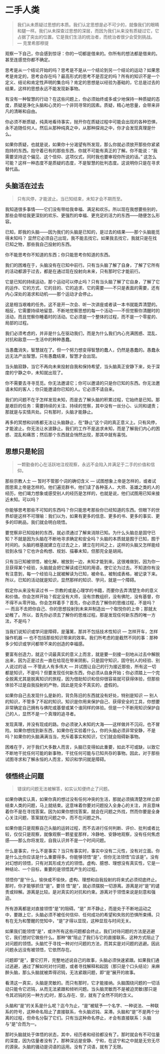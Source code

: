 # 二手人类


> 我们从未质疑过思想的本质。我们认定思想是必不可少的，就像我们的眼睛和腿一样。我们从未探查过思想的深层，而因为我们从来没有质疑过它，它占据了突出的位置。它是我们生活的统治者，而统治者很少会受到挑战。 — 克里希那穆提

观察一下自己，你会感到惊讶：你的一切都是借来的。你所有的想法都是借来的。甚至连感觉你都不确定。

思考是从一个结论开始的吗？思考是不是从一个结论到另一个结论的运动？如果思考是肯定的，思考会存在吗？最高形式的思考不是否定的吗？所有的知识不是一个定义、结论和肯定性声明的集合吗？肯定的思想是以经验为基础的，它总是过去的结果，这样的思想永远不能发现新事物。

有没有一种智慧的行动？在这些问题上，你必须始终或多或少地保持一种质疑的态度，质疑是净化头脑和心灵的一个非同寻常的因素。质疑，精心地思量，会带来非凡的清晰和自由。

你必须不断质疑，纯真地看待事实，抛开你在质疑过程中可能会出现的各种恐惧，永不追随任何人。然后从那种纯真之中，从那种探询之中，你才会发现真理是什么。

如果你质疑，也就是说，如果你十分渴望有所发现，那么你就必须放开那些你紧紧抱持的东西。抱守着已有的那些东西，你就不可能有真正的了解。你不能说：“我需要坚持这个偏见、这个信仰、这项仪式，同时我也要审视你所说的话。” 这怎么可能？这样一种态度不是质疑的态度，不是智慧的批判态度。这说明你只是在寻求替代品。

## 头脑活在过去

> 只有风停，才能波止。当已知结束，未知才会不期而至。

我知道很多事情——它们没有带给我幸福、满足和欢乐。所以现在我想要些别的，那些会带给我更深刻的欢乐、更强烈的幸福、更充足的活力的东西——随便怎么形容。

已知，即我的头脑——因为我们的头脑是已知的，是过去的结果——那个头脑能觅得未知吗？
显然它必须自己出现，我不能去找它。如果我去找它，我就只是在找已知之物，那些我自己投射的东西。

你不能思考你不知道的东西；你只能思考你知道的东西。

我们的困难在于，头脑没有在已知中前行。只有当头脑了解了自身，了解了它所有的活动都源于过去，都是在通过现在投射向未来，只有那时它才能前行。

它是已知的持续运动，那个运动可以停止吗？只有当头脑了解了它自身，了解了它的运作、它的方式、它的目的、它的追求、它的需要——不只是表面的需要，还有内心深处的渴求和动机——那个运动才会停止。

这是相当艰难的任务。这不是开一次会、听一次讲座或者读一本书就能弄清楚的。相反，它需要持续地留意、不断地觉察思想的每一个活动——不但觉察你清醒时的活动，而且觉察你睡着时的活动。它必须是一个整体的过程，而不是一个零星的、局部的过程。

我们必须考虑的，并非是什么在驱动我们，而是为什么我们内心充满困惑、混乱、对抗和敌意——生活中的种种愚蠢。

当愚蠢消失，智慧就在了。但一个努力想变得智慧的蠢人，仍然是愚蠢的。愚蠢永远无法产出智慧。只有愚蠢结束，智慧才会出现。

当头脑寂静，当它不再向未来投射自我和保持希望，当头脑真正安静下来，处于深度的宁静之中，未知就出现了。

你不需要去寻寻觅觅。你无法邀请它；你可以邀请的只是你已知的东西。你无法邀请未知的客人；你只能邀请你已知的人。它必须不请自来。

我们的问题不在于怎样发现未知，而是去了解头脑的积累过程，它始终是已知。那是艰巨的任务：需要持续的关注、持续的觉察，其中没有一丝分心、认同和谴责；那就是与实情共处。只有那时，头脑才能静止。

再多的冥想和训练都无法让头脑静止，在“静止”这个词的真正意义上。只有风停，才能波止。你无法让水波静止。我们的工作不是追求未知，而是了解我们内心的困惑、混乱和痛苦；然后那个东西就会悄然出现，那其中就有喜悦。

## 思想只是轮回

> 一颗勤奋的心在活跃地注视观察，永远不会陷入并满足于二手的价值和信仰。

那些宗教人士 — 暂时不管那个词的确切含义 — 试图想象上帝是怎样的，或者试图思索上帝是怎样的。他们遍览群书，他们读了各种圣人、大师、圣雄之类的人的经历，他们竭力想象或感受别人的经历是怎样的，也就是说，他们试图用已知来接近未知。可以吗？

你能够思考那些不可知的东西吗？你只能思考那些你已经知道的东西。但眼下的世界却是这样不可理喻：我们以为，如果有更多的信息、更多的书、更多的事实、更多的印刷品，我们就会明白晓悟。

要觉察非已知投射的东西，就必须通过了解来消除已知。为什么头脑总是固守已知？不就是因为头脑在不断地寻求确定和安全吗？头脑的本质就是囿于已知，囿于时间的。头脑的根基就建立在过去之上，建立在时间之上，这样的头脑又怎样能经验到永恒？它也许会构想、规划、描摹未知，但那完全是胡闹。

只有当已知被领悟，被化解，被放到一边，未知才能到来。这很难做到，因为你一旦获得某个经验，头脑就会把它解读成已知的用语，使它沦为过去。不知道你有没有注意到，每一个经验马上就被解读为已知，被命名，被制成表格，被记录下来。所以，已知的活动就是知识，显然那样的知识、学问，就是一个障碍。

假定你从来没有读过书 — 宗教的或是心理学的书籍，而要你去弄清楚生命的意义和价值。你会怎样开始？假定没有大师，没有宗教组织，没有佛陀，没有基督，你不得不从零开始。你会怎样着手？首先，你必须去了解你的思维过程，不是吗？ — 而且不去把你自己、你的思想投射到未来并制造出一个取悦你的上帝；那就太幼稚了。所以，首先你必须去了解你的思维过程。那是发现任何新东西的唯一方法，不是吗？

当我们说知识或学问是障碍，是藩篱，那并不包括技术性知识 — 怎样开车，怎样操作机器 — 也不包括那些知识带来的效率。我们所考虑的是截然不同的事：那种多少知识或学问都带不来的创造的幸福感。

要富有创造力，就这个词最真实的意义上而言，就是要一刻接一刻地从过去中解脱出来，因为正是过去一直在给现在带来阴影。只是固守知识，固守别人的经验、别人说过的话 — 不管此人有多伟大 — 并试图让自己的行为接近那些，所有这一切都是知识，不是吗？但要发现任何新东西，你必须从自身开始；你必须踏上一个完全脱离尤其是脱离知识的旅程，因为借助知识和信仰很容易就可获得体验，但那些体验不过是自我投射的产物，因此是完全不真实的，虚假的。

如果你自己去发现什么是新的，背负陈旧的东西就没有好处，特别是知识 — 别人的知识，不管多了不起的知识。知识是你用来保护自己、获得安全的工具，你想要非常确定自己拥有与佛陀或基督或某个谁同样的体验。但是一个不断用知识保护自己的人，显然不是一个真理的追寻者。

发现真理，并没有现成的路。你必须驶入未知的大海——这样做并不沉闷，也不冒险。如果你想找到新东西，如果你在实验着什么，你的头脑必须非常安静，不是吗？如果你的头脑满满当当，充斥着事实和知识，它们就会阻碍新事物。

困难在于，对于我们大多数人而言，头脑已变得如此重要，如此不可或缺，以致它不断地干扰任何可能的新事物，干扰任何可能与已知共存的事物。因此，对于那些试图寻求和了解永恒的人而言，知识和学问就是障碍。

## 领悟终止问题

> 错误的问题无法被解答，如实认知便终止了问题。

如果你确实认真，如果你真的想过没有任何冲突的生活，那就必须搞清楚怎样立即结束人类的问题，马上就结束。这意味着你要对问题投入全身心的关注，并且意味着你不是在寻找答案。因为如果你想找答案，就会在问题之外找，然而你要是全身心关注问题，答案就在问题之中，而不在问题之外。

如果你能只是观察自己头脑的运转过程，而不去进行任何判断、评价、批判或者比较，仅仅只是观察，就像观察一颗星星那样，冷静地、安静地观察，没有任何焦虑感——那么你将发现，自我认识并不是一个时间问题。

什么是事实，什么不是事实？当只有事实时，事实中没有二元性，没有对立面。你是什么比你应该是什么重要得多。你能够领悟“是”，但你无法领悟“应该是”。没有对幻想的领悟，只有对其形成方式的领悟。虚构、臆想、理想没有真实性，它是一种结论、一个目标，重要的是领悟其产生的过程。

领悟你“是”什么，愉快或不愉快，虚构、理想和自我投射的将来式必须彻底终止。那时，你才能够抓住“是”。要领 悟“是”，就必须摆脱一切游离。游离是对“是”的谴责或辩解。游离是比较。是对真实的对抗和约束。游离对于领悟来说是刻意和强迫。

所有游离都是对直接领悟“是”的阻碍。“是” 并不静止，而是处于不断地运动之中，要跟上它，头脑必须不被任何信仰、任何成功的希望和失败的恐惧所束缚。只有在无为和警醒的觉知中，“是”才得以显现，这种显现与时间无关。

如果我们能领悟“是”，或许所有这些问题都会终止。我们对待问题的方法是逃避它，我们想对它做些什么。那种“做”阻止了我们与它的直接联系，这种方式阻止了对问题的领悟。头脑忙于寻找一种对付问题的方法，而其实是对问题的逃避。因此问题永远没有被领悟，它依然存在。

问题即“是”，要它打开，完整地述说自己的故事，头脑必须快速紧跟。如果我们通过逃避，通过了解如何对付问题，或者寻找解释和起因（那只是个口头结论）来麻醉头脑，那么头脑就被弄得迟钝，无法紧跟问题，即“是”展开的故事。

看清这一真实，头脑是灵敏的。而只有那时，它才能接纳。头脑围绕问题的一切活动只能令它迟钝，从而无法紧跟和倾听问题。当头脑灵敏而不是被迫灵敏(那只是令其迟钝的另一种方式)时，那么存在、空，就有了全然不同的含义。

头脑和“是”的关系是什么呢？迄今为止，“是”被赋予一个名字、一种说法、一种联系的符号，这种命名阻止了直接联系，令头脑迟钝、呆滞。头脑和“是”不是两个分离的过程，但命名分裂了它们。只有当这种命名停止，オ会有直接联系：头脑与“是”合而为一。

那时头脑就处于体悟的状态，其中，经历者和经验都没有了。那时就会有不可估量的深度，因为估量者没有了。那种深远是安静、宁和，在这宁和之中就是无穷无尽的源泉。头脑的骚动是词语的运用。没有了词语，就有了无限。
